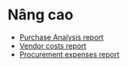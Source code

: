 # Nâng cao

* [Purchase Analysis report](analyze.md)
* [Vendor costs report](vendor_costs_report.md)
* [Procurement expenses report](procurement_expenses_report.md)
